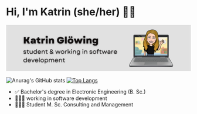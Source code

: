 # Hi, I'm Katrin (she/her) ✌🏽


 <img src="https://github.com/gitkatrin/gitkatrin/blob/main/Banner.png" width="1000">
 
![Anurag's GitHub stats](https://github-readme-stats.vercel.app/api?username=gitkatrin&show_icons=true&theme=locale) 
[![Top Langs](https://github-readme-stats.vercel.app/api/top-langs/?username=gitkatrin)](https://github.com/anuraghazra/github-readme-stats) 

- ✅ Bachelor's degree in Electronic Engineering (B. Sc.)
- 👩🏽‍💻 working in software development
- 👩🏽‍🎓 Student M. Sc. Consulting and Management



<!--[![Top Langs](https://github-readme-stats.vercel.app/api/top-langs/?username=gitkatrin&layout=compact)](https://github.com/gitkatrin/github-readme-stats)-->



<!--
**gitkatrin/gitkatrin** is a ✨ _special_ ✨ repository because its `README.md` (this file) appears on your GitHub profile.

Here are some ideas to get you started:

- 🔭 I’m currently working on ...
- 🌱 I’m currently learning ...
- 👯 I’m looking to collaborate on ...
- 🤔 I’m looking for help with ...
- 💬 Ask me about ...
- 📫 How to reach me: ...
- 😄 Pronouns: ...
- ⚡ Fun fact: ...
-->
